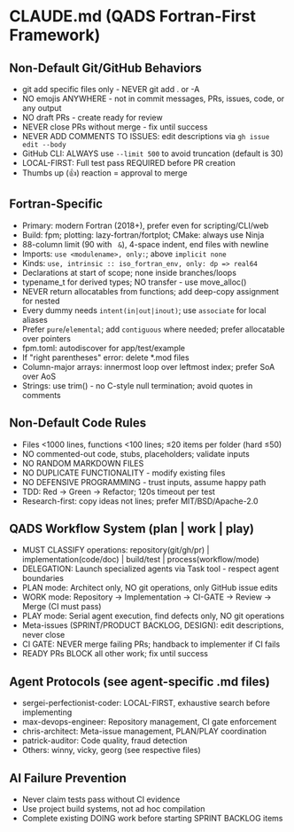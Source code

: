 # CLAUDE.md (QADS Fortran-First Framework)

## Non-Default Git/GitHub Behaviors
- git add specific files only - NEVER git add . or -A
- NO emojis ANYWHERE - not in commit messages, PRs, issues, code, or any output
- NO draft PRs - create ready for review
- NEVER close PRs without merge - fix until success
- NEVER ADD COMMENTS TO ISSUES: edit descriptions via `gh issue edit --body`
- GitHub CLI: ALWAYS use `--limit 500` to avoid truncation (default is 30)
- LOCAL-FIRST: Full test pass REQUIRED before PR creation
- Thumbs up (👍) reaction = approval to merge

## Fortran-Specific
- Primary: modern Fortran (2018+), prefer even for scripting/CLI/web
- Build: fpm; plotting: lazy-fortran/fortplot; CMake: always use Ninja
- 88-column limit (90 with ` &`), 4-space indent, end files with newline
- Imports: `use <modulename>, only:`; above `implicit none`
- Kinds: `use, intrinsic :: iso_fortran_env, only: dp => real64`
- Declarations at start of scope; none inside branches/loops
- typename_t for derived types; NO transfer - use move_alloc()
- NEVER return allocatables from functions; add deep-copy assignment for nested
- Every dummy needs `intent(in|out|inout)`; use `associate` for local aliases
- Prefer `pure`/`elemental`; add `contiguous` where needed; prefer allocatable over pointers
- fpm.toml: autodiscover for app/test/example
- If "right parentheses" error: delete *.mod files
- Column-major arrays: innermost loop over leftmost index; prefer SoA over AoS
- Strings: use trim() - no C-style null termination; avoid quotes in comments

## Non-Default Code Rules
- Files <1000 lines, functions <100 lines; ≤20 items per folder (hard ≤50)
- NO commented-out code, stubs, placeholders; validate inputs
- NO RANDOM MARKDOWN FILES
- NO DUPLICATE FUNCTIONALITY - modify existing files
- NO DEFENSIVE PROGRAMMING - trust inputs, assume happy path
- TDD: Red → Green → Refactor; 120s timeout per test
- Research-first: copy ideas not lines; prefer MIT/BSD/Apache-2.0

## QADS Workflow System (plan | work | play)
- MUST CLASSIFY operations: repository(git/gh/pr) | implementation(code/doc) | build/test | process(workflow/mode)
- DELEGATION: Launch specialized agents via Task tool - respect agent boundaries
- PLAN mode: Architect only, NO git operations, only GitHub issue edits
- WORK mode: Repository → Implementation → CI-GATE → Review → Merge (CI must pass)
- PLAY mode: Serial agent execution, find defects only, NO git operations
- Meta-issues (SPRINT/PRODUCT BACKLOG, DESIGN): edit descriptions, never close
- CI GATE: NEVER merge failing PRs; handback to implementer if CI fails
- READY PRs BLOCK all other work; fix until success

## Agent Protocols (see agent-specific .md files)
- sergei-perfectionist-coder: LOCAL-FIRST, exhaustive search before implementing
- max-devops-engineer: Repository management, CI gate enforcement
- chris-architect: Meta-issue management, PLAN/PLAY coordination
- patrick-auditor: Code quality, fraud detection
- Others: winny, vicky, georg (see respective files)

## AI Failure Prevention
- Never claim tests pass without CI evidence
- Use project build systems, not ad hoc compilation
- Complete existing DOING work before starting SPRINT BACKLOG items
